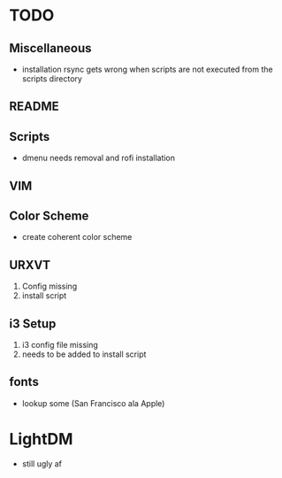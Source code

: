 # TODO

## Miscellaneous

* installation rsync gets wrong when scripts are not executed from the scripts directory

## README

## Scripts

* dmenu needs removal and rofi installation

## VIM

## Color Scheme

* create coherent color scheme

## URXVT

1. Config missing
2. install script

## i3 Setup

1. i3 config file missing
2. needs to be added to install script

## fonts

* lookup some (San Francisco ala Apple)

# LightDM

* still ugly af
